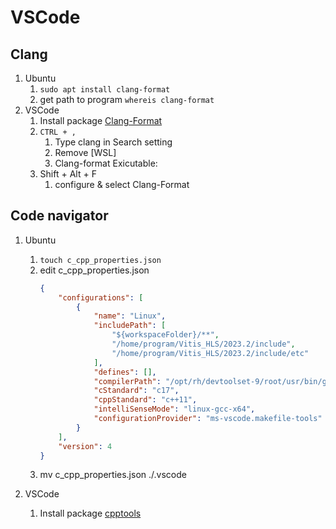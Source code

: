 # VSCode

## Clang
1. Ubuntu
    1. `sudo apt install clang-format`
    1. get path to program
        `whereis clang-format`
1. VSCode
    1. Install package [Clang-Format](https://marketplace.visualstudio.com/items?itemName=xaver.clang-format)
    1. `CTRL + ,`
        1. Type clang in Search setting
        1. Remove [WSL]
        1. Clang-format Exicutable: <path to program>
    1. Shift + Alt + F
        1. configure & select Clang-Format

## Code navigator
1. Ubuntu
    1. `touch c_cpp_properties.json`
    1. edit c_cpp_properties.json
        ``` json
        {
            "configurations": [
                {
                    "name": "Linux",
                    "includePath": [
                        "${workspaceFolder}/**",
                        "/home/program/Vitis_HLS/2023.2/include",
                        "/home/program/Vitis_HLS/2023.2/include/etc"
                    ],
                    "defines": [],
                    "compilerPath": "/opt/rh/devtoolset-9/root/usr/bin/g++",
                    "cStandard": "c17",
                    "cppStandard": "c++11",
                    "intelliSenseMode": "linux-gcc-x64",
                    "configurationProvider": "ms-vscode.makefile-tools"
                }
            ],
            "version": 4
        }
        ```
    1. mv c_cpp_properties.json ./.vscode

1. VSCode
    1. Install package [cpptools](https://marketplace.visualstudio.com/items?itemName=ms-vscode.cpptools)
